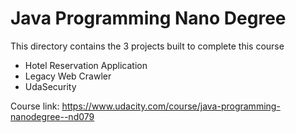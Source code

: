 # Java Programming Nano Degree

This directory contains the 3 projects built to complete this course

* Hotel Reservation Application
* Legacy Web Crawler
* UdaSecurity

Course link: https://www.udacity.com/course/java-programming-nanodegree--nd079
